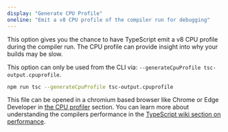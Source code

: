 ```yaml
---
display: "Generate CPU Profile"
oneline: "Emit a v8 CPU profile of the compiler run for debugging"
---
```


This option gives you the chance to have TypeScript emit a v8 CPU profile during the compiler run. The CPU profile can provide insight into why your builds may be slow.

This option can only be used from the CLI via: `--generateCpuProfile tsc-output.cpuprofile`.

```sh
npm run tsc --generateCpuProfile tsc-output.cpuprofile
```

This file can be opened in a chromium based browser like Chrome or Edge Developer in [the CPU profiler](https://developers.google.com/web/tools/chrome-devtools/rendering-tools/js-execution) section.
You can learn more about understanding the compilers performance in the [TypeScript wiki section on performance](https://github.com/microsoft/TypeScript/wiki/Performance).

